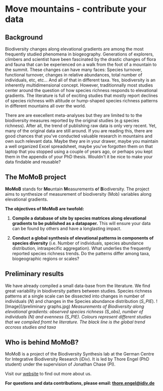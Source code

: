 # Move mountains - contribute your data

## Background
Biodiversity changes along elevational gradients are among the most frequently studied phenomena in biogeography. Generations of explorers, climbers and scientist have been fascinated by the drastic changes of flora and fauna that can be experienced on a walk from the foot of a mountain to the summit. These changes can have many faces: Species turnover, functional turnover, changes in relative abundances, total number of individuals, etc, etc... And all of that in different taxa. Yes, biodiversity is an inherently multidimensional concept. However, traditionnally most studies center around the question of how species richness responds to elevational gradients. The literature is full of exciting studies that mostly report declines of species richness with altitude or hump-shaped species richness patterns in different mountains all over the world. 

There are are execellent meta-analyses but they are limited to to the biodiversity measures reported by the original studies (e.g species richness). After all, the trend of publishing raw data is only very recent. Yet, many of the original data are still around. If you are reading this, there are good chances that you've conducted valuable research in mountains and own such relevant data. Maybe they are in your drawer, maybe you maintain a well organized Excel spreadsheet, maybe you've forgotten them on that laptop that you stopped using a couple of years ago, or perhaps you kept them in the appendix of your PhD thesis. Wouldn't it be nice to make your data findable and reusable? 

## The MoMoB project 
**MoMoB** stands for **Mo**untain **M**easurements **o**f **B**iodiversity. The project aims to synthesize of measurement of biodiversity (Mob) variables along elevational gradients.

**The objectives of MoMoB are twofold:**

1. **Compile a database of site by species matrices along elevational gradients to be published as a datapaper.** This will ensure your data can be found by others and have a longlasting impact.

2. **Conduct a global synthesis of elevational patterns in components of species diversity** (i.e. Number of individuals, species abundance distribution, intraspecific aggregation). What underlies the frequently reported species richness trends. Do the patterns differ among taxa, biogeographic regions or scales?

## Preliminary results
We have already compiled a small data-base from the literature. We find great variability in biodiversity patters between studies. Species richness patterns at a single scale can be dissected into changes in number of individuals (*N*) and changes in the Species abundance distribution (*S_PIE*).
![Image](/preliminary graphs.jpg)
*Measurements of Biodiversity along elevational gradients: observed species richness (S_obs), number of individuals (N) and evenness (S_PIE). Colours represent different studies that we compiled fromt he literature. The black line is the global trend accross studies and taxa* 

## Who is behind MoMoB?
MoMoB is a project of the Biodiversity Synthesis lab at the German Centre for Integrative Biodiversity Research (iDiv). It is led by Thore Engel (PhD student) under the supervision of Jonathan Chase (PI).

Visit our [website](https://www.idiv.de/groups_and_people/core_groups/synthesis.html) to find out more about us.

**For questions and data contributions, please email: thore.engel@idiv.de**

